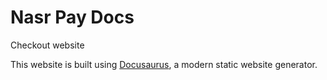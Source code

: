 # Nasr Pay Docs

Checkout website 


This website is built using [Docusaurus](https://docusaurus.io/), a modern static website generator.